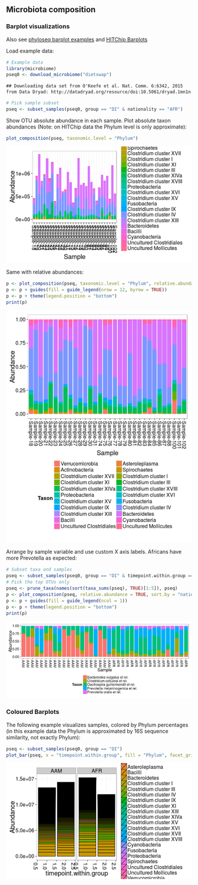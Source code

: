 ## Microbiota composition


### Barplot visualizations

Also see [phyloseq barplot examples](http://joey711.github.io/phyloseq/plot_bar-examples.html) and [HITChip Barplots](Barplots.md)


Load example data:


```r
# Example data
library(microbiome)
pseq0 <- download_microbiome("dietswap")
```

```
## Downloading data set from O'Keefe et al. Nat. Comm. 6:6342, 2015 from Data Dryad: http://datadryad.org/resource/doi:10.5061/dryad.1mn1n
```

```r
# Pick sample subset
pseq <- subset_samples(pseq0, group == "DI" & nationality == "AFR")
```

Show OTU absolute abundance in each sample. Plot absolute taxon
abundances (Note: on HITChip data the Phylum level is only
approximate):


```r
plot_composition(pseq, taxonomic.level = "Phylum")
```

![plot of chunk composition-example1b](figure/composition-example1b-1.png) 

Same with relative abundances:


```r
p <- plot_composition(pseq, taxonomic.level = "Phylum", relative.abundance = TRUE)
p <- p + guides(fill = guide_legend(nrow = 12, byrow = TRUE))
p <- p + theme(legend.position = "bottom")
print(p)
```

![plot of chunk composition-example3](figure/composition-example3-1.png) 


Arrange by sample variable and use custom X axis labels. Africans have more Prevotella as expected:


```r
# Subset taxa and samples
pseq <- subset_samples(pseq0, group == "DI" & timepoint.within.group == 1)
# Pick the top OTUs only
pseq <- prune_taxa(names(sort(taxa_sums(pseq), TRUE)[1:5]), pseq)
p <- plot_composition(pseq, relative.abundance = TRUE, sort.by = "nationality", x.label = "nationality")
p <- p + guides(fill = guide_legend(ncol = 1))
p <- p + theme(legend.position = "bottom")
print(p)
```

![plot of chunk composition-example4](figure/composition-example4-1.png) 

### Coloured Barplots

The following example visualizes samples, colored by Phylum
percentages (in this example data the Phylum is approximated by 16S
sequence similarity, not exactly Phylum):


```r
pseq <- subset_samples(pseq0, group == "DI")
plot_bar(pseq, x = "timepoint.within.group", fill = "Phylum", facet_grid = ~nationality)
```

![plot of chunk barplot](figure/barplot-1.png) 

